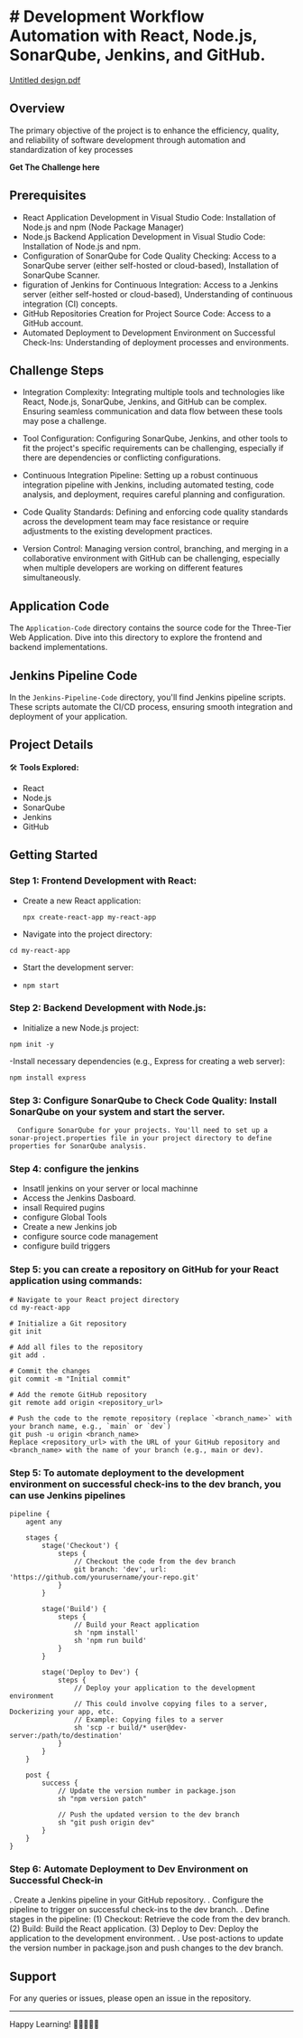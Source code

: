# # Development Workflow Automation with React, Node.js, SonarQube, Jenkins, and GitHub.

[Untitled design.pdf](https://github.com/SachinBhatt12/React-Node-Project/files/14397434/Untitled.design.pdf)

## Overview
The primary objective of the project is to enhance the efficiency, quality, and reliability of software development through automation and standardization of key processes

**Get The Challenge here**


## Prerequisites

- React Application Development in Visual Studio Code:     Installation of Node.js and npm (Node Package Manager)
- Node.js Backend Application Development in Visual Studio Code:  Installation of Node.js and npm.
- Configuration of SonarQube for Code Quality Checking:  Access to a SonarQube server (either self-hosted or cloud-based), Installation of SonarQube Scanner.
- figuration of Jenkins for Continuous Integration:  Access to a Jenkins server (either self-hosted or cloud-based), Understanding of continuous integration (CI) 
  concepts.
- GitHub Repositories Creation for Project Source Code: Access to a GitHub account.
- Automated Deployment to Development Environment on Successful Check-Ins: Understanding of deployment processes and environments.


## Challenge Steps
- Integration Complexity: Integrating multiple tools and technologies like React, Node.js, SonarQube, Jenkins, and GitHub can be complex. Ensuring seamless communication and data flow between these tools may pose a challenge.

- Tool Configuration: Configuring SonarQube, Jenkins, and other tools to fit the project's specific requirements can be challenging, especially if there are dependencies or conflicting configurations.

- Continuous Integration Pipeline: Setting up a robust continuous integration pipeline with Jenkins, including automated testing, code analysis, and deployment, requires careful planning and configuration.

- Code Quality Standards: Defining and enforcing code quality standards across the development team may face resistance or require adjustments to the existing development practices.

- Version Control: Managing version control, branching, and merging in a collaborative environment with GitHub can be challenging, especially when multiple developers are working on different features simultaneously.


## Application Code
The `Application-Code` directory contains the source code for the Three-Tier Web Application. Dive into this directory to explore the frontend and backend implementations.

## Jenkins Pipeline Code
In the `Jenkins-Pipeline-Code` directory, you'll find Jenkins pipeline scripts. These scripts automate the CI/CD process, ensuring smooth integration and deployment of your application.


## Project Details
🛠️ **Tools Explored:**
- React
- Node.js
- SonarQube
- Jenkins
- GitHub




## Getting Started


### Step 1: Frontend Development with React:
- Create a new React application:
  ``` shell
  npx create-react-app my-react-app
  ```
- Navigate into the project directory:
 ``` shell
 cd my-react-app
  ```
- Start the development server:
- ``` shell
  npm start
  ```
 ### Step 2: Backend Development with Node.js:
 - Initialize a new Node.js project:
  ``` shell
 npm init -y
  ```
-Install necessary dependencies (e.g., Express for creating a web server):
 ``` shell
 npm install express
  ```

### Step 3: Configure SonarQube to Check Code Quality: Install SonarQube on your system and start the server.
      Configure SonarQube for your projects. You'll need to set up a sonar-project.properties file in your project directory to define properties for SonarQube analysis.





### Step 4: configure the jenkins 
 - Insatll jenkins on your server or local machinne
 - Access the Jenkins Dasboard.
 -  insall Required pugins
 -  configure Global Tools
 -  Create a new Jenkins job
 -  configure source code management
 -  configure build triggers

   
### Step 5: you can create a repository on GitHub for your React application using commands:
``` shell
# Navigate to your React project directory
cd my-react-app

# Initialize a Git repository
git init

# Add all files to the repository
git add .

# Commit the changes
git commit -m "Initial commit"

# Add the remote GitHub repository
git remote add origin <repository_url>

# Push the code to the remote repository (replace `<branch_name>` with your branch name, e.g., `main` or `dev`)
git push -u origin <branch_name>
Replace <repository_url> with the URL of your GitHub repository and <branch_name> with the name of your branch (e.g., main or dev).

```

### Step 5: To automate deployment to the development environment on successful check-ins to the dev branch, you can use Jenkins pipelines
``` shell
pipeline {
    agent any
    
    stages {
        stage('Checkout') {
            steps {
                // Checkout the code from the dev branch
                git branch: 'dev', url: 'https://github.com/yourusername/your-repo.git'
            }
        }
        
        stage('Build') {
            steps {
                // Build your React application
                sh 'npm install'
                sh 'npm run build'
            }
        }
        
        stage('Deploy to Dev') {
            steps {
                // Deploy your application to the development environment
                // This could involve copying files to a server, Dockerizing your app, etc.
                // Example: Copying files to a server
                sh 'scp -r build/* user@dev-server:/path/to/destination'
            }
        }
    }
    
    post {
        success {
            // Update the version number in package.json
            sh "npm version patch"
            
            // Push the updated version to the dev branch
            sh "git push origin dev"
        }
    }
}

```

### Step 6: Automate Deployment to Dev Environment on Successful Check-in
   . Create a Jenkins pipeline in your GitHub repository.
   .  Configure the pipeline to trigger on successful check-ins to the dev branch.
   . Define stages in the pipeline:
      (1) Checkout: Retrieve the code from the dev branch.
      (2) Build: Build the React application.
      (3) Deploy to Dev: Deploy the application to the development environment.
  . Use post-actions to update the version number in package.json and push changes to the dev branch.



## Support
For any queries or issues, please open an issue in the repository.

---
Happy Learning! 🚀👨‍💻👩‍💻
